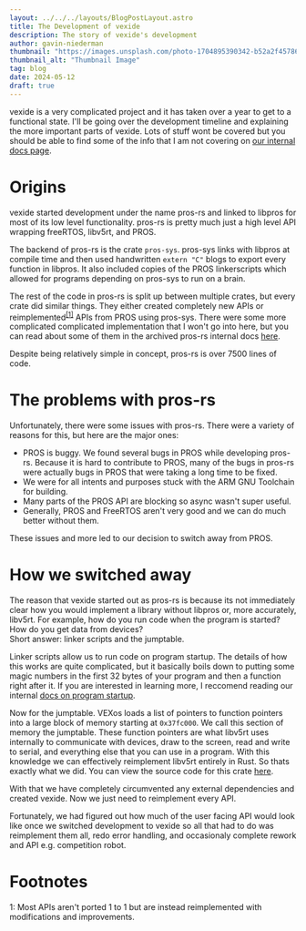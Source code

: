 ```yaml
---
layout: ../../../layouts/BlogPostLayout.astro
title: The Development of vexide
description: The story of vexide's development
author: gavin-niederman
thumbnail: "https://images.unsplash.com/photo-1704895390342-b52a2f45786c?q=80&w=1932&auto=format&fit=crop&ixlib=rb-4.0.3&ixid=M3wxMjA3fDB8MHxwaG90by1wYWdlfHx8fGVufDB8fHx8fA%3D%3D"
thumbnail_alt: "Thumbnail Image"
tag: blog
date: 2024-05-12
draft: true
---
```


vexide is a very complicated project and it has taken over a year to get to a functional state.
I'll be going over the development timeline and explaining the more important parts of vexide.
Lots of stuff wont be covered but you should be able to find some of the info that I am not covering on [our internal docs page](https://internals.pros.rs). 

# Origins

vexide started development under the name pros-rs and linked to libpros for most of its low level functionality.
pros-rs is pretty much just a high level API wrapping freeRTOS, libv5rt, and PROS.

The backend of pros-rs is the crate ``pros-sys``. pros-sys links with libpros at compile time and then used handwritten ``extern "C"`` blogs to export every function in libpros.
It also included copies of the PROS linkerscripts which allowed for programs depending on pros-sys to run on a brain.

The rest of the code in pros-rs is split up between multiple crates, but every crate did similar things.
They either created completely new APIs or reimplemented<sup>[[1]](#myfootnote1)</sup> APIs from PROS using pros-sys.
There were some more complicated complicated implementation that I won't go into here, but you can read about some of them in the archived pros-rs internal docs [here](https://internals.pros.rs/pros-rs/).

Despite being relatively simple in concept, pros-rs is over 7500 lines of code.

# The problems with pros-rs

Unfortunately, there were some issues with pros-rs.
There were a variety of reasons for this, but here are the major ones:
- PROS is buggy. We found several bugs in PROS while developing pros-rs.
Because it is hard to contribute to PROS, many of the bugs in pros-rs were actually bugs in PROS that were taking a long time to be fixed.
- We were for all intents and purposes stuck with the ARM GNU Toolchain for building.
- Many parts of the PROS API are blocking so async wasn't super useful.
- Generally, PROS and FreeRTOS aren't very good and we can do much better without them.

These issues and more led to our decision to switch away from PROS.

# How we switched away

The reason that vexide started out as pros-rs is because its not immediately clear how you would implement a library without libpros or, more accurately, libv5rt.
For example, how do you run code when the program is started? How do you get data from devices? <br />
Short answer: linker scripts and the jumptable.

Linker scripts allow us to run code on program startup.
The details of how this works are quite complicated, but it basically boils down to putting some magic numbers in the first 32 bytes of your program and then a function right after it.
If you are interested in learning more, I reccomend reading our internal [docs on program startup](https://internals.pros.rs/technical/startup).

Now for the jumptable.
VEXos loads a list of pointers to function pointers into a large block of memory starting at ``0x37fc000``.
We call this section of memory the jumptable.
These function pointers are what libv5rt uses internally to communicate with devices, draw to the screen, read and write to serial, and everything else that you can use in a program.
With this knowledge we can effectively reimplement libv5rt entirely in Rust.
So thats exactly what we did. You can view the source code for this crate [here](https://github.com/vexide/vex-sdk).

With that we have completely circumvented any external dependencies and created vexide.
Now we just need to reimplement every API.

Fortunately, we had figured out how much of the user facing API would look like once we switched development to vexide so all that had to do was reimplement them all, redo error handling, and occasionaly complete rework and API e.g. competition robot.

# Footnotes

<a name="myfootnote1">1</a>: Most APIs aren't ported 1 to 1 but are instead reimplemented with modifications and improvements.
